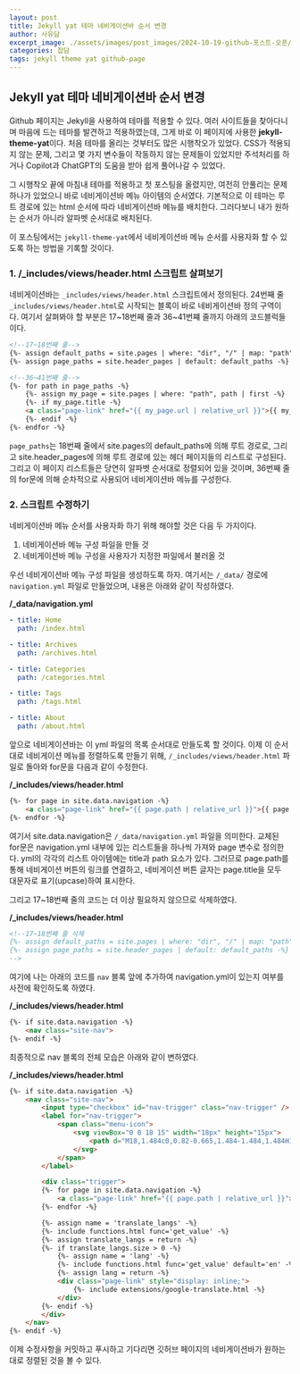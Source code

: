 ```yaml
---
layout: post
title: Jekyll yat 테마 네비게이션바 순서 변경
author: 사유담
excerpt_image: ./assets/images/post_images/2024-10-19-github-포스트-오픈/github-mark.png
categories: 잡담
tags: jekyll theme yat github-page
---
```


## Jekyll yat 테마 네비게이션바 순서 변경

Github 페이지는 Jekyll을 사용하여 테마를 적용할 수 있다. 여러 사이트들을 찾아다니며 마음에 드는 테마를 발견하고 적용하였는데, 그게 바로 이 페이지에 사용한 **jekyll-theme-yat**이다.
처음 테마를 올리는 것부터도 많은 시행착오가 있었다. CSS가 적용되지 않는 문제, 그리고 몇 가지 변수들이 작동하지 않는 문제들이 있었지만 주석처리를 하거나 Copilot과 ChatGPT의 도움을 받아 쉽게 풀어나갈 수 있었다.

그 시행착오 끝에 마침내 테마를 적용하고 첫 포스팅을 올렸지만, 여전히 안풀리는 문제 하나가 있었으니 바로 네비게이션바 메뉴 아이템의 순서였다.
기본적으로 이 테마는 루트 경로에 있는 html 순서에 따라 네비게이션바 메뉴를 배치한다. 그러다보니 내가 원하는 순서가 아니라 알파벳 순서대로 배치된다.

이 포스팅에서는 `jekyll-theme-yat`에서 네비게이션바 메뉴 순서를 사용자화 할 수 있도록 하는 방법을 기록할 것이다.

### 1. /_includes/views/header.html 스크립트 살펴보기
네비게이션바는 `_includes/views/header.html` 스크립트에서 정의된다. 24번째 줄 `_includes/views/header.html`로 시작되는 블록이 바로 네비게이션바 정의 구역이다. 여기서 살펴봐야 할 부분은 17~18번째 줄과 36~41번쨰 줄까지 아래의 코드블럭들이다.

```html
<!--17~18번째 줄-->
{%- assign default_paths = site.pages | where: "dir", "/" | map: "path" -%}
{%- assign page_paths = site.header_pages | default: default_paths -%}
```

```html
<!--36~41번째 줄-->
{%- for path in page_paths -%}
    {%- assign my_page = site.pages | where: "path", path | first -%}
    {%- if my_page.title -%}
    <a class="page-link" href="{{ my_page.url | relative_url }}">{{ my_page.title | upcase | escape }}</a>
    {%- endif -%}
{%- endfor -%}
```

`page_paths`는 18번째 줄에서 site.pages의 default_paths에 의해 루트 경로로, 그리고 site.header_pages에 의해 루트 경로에 있는 헤더 페이지들의 리스트로 구성된다.
그리고 이 페이지 리스트들은 당연히 알파벳 순서대로 정렬되어 있을 것이며, 36번째 줄의 for문에 의해 순차적으로 사용되어 네비게이션바 메뉴를 구성한다.

### 2. 스크립트 수정하기
네비게이션바 메뉴 순서를 사용자화 하기 위해 해야할 것은 다음 두 가지이다.

1. 네비게이션바 메뉴 구성 파일을 만들 것
2. 네비게이션바 메뉴 구성을 사용자가 지정한 파일에서 불러올 것

우선 네비게이션바 메뉴 구성 파일을 생성하도록 하자. 여기서는 `/_data/` 경로에 `navigation.yml` 파일로 만들었으며, 내용은 아래와 같이 작성하였다.

**/_data/navigation.yml**  
```yml
- title: Home
  path: /index.html

- title: Archives
  path: /archives.html

- title: Categories
  path: /categories.html

- title: Tags
  path: /tags.html

- title: About
  path: /about.html
```

앞으로 네비게이션바는 이 yml 파일의 목록 순서대로 만들도록 할 것이다. 이제 이 순서대로 네비게이션 메뉴를 정렬하도록 만들기 위해, `/_includes/views/header.html` 파일로 돌아와 for문을 다음과 같이 수정한다.

**/_includes/views/header.html**  
```html
{%- for page in site.data.navigation -%}
    <a class="page-link" href="{{ page.path | relative_url }}">{{ page.title | upcase | escape }}</a>
{%- endfor -%}
```

여기서 site.data.navigation은 `/_data/navigation.yml` 파일을 의미한다. 교체된 for문은 navigation.yml 내부에 있는 리스트들을 하나씩 가져와 page 변수로 정의한다. yml의 각각의 리스트 아이템에는 title과 path 요소가 있다. 그러므로 page.path를 통해 네비게이션 버튼의 링크를 연결하고, 네비게이션 버튼 글자는 page.title을 모두 대문자로 표기(upcase)하여 표시한다.

그리고 17~18번째 줄의 코드는 더 이상 필요하지 않으므로 삭제하였다.

**/_includes/views/header.html**  
```html
<!--17~18번째 줄 삭제
{%- assign default_paths = site.pages | where: "dir", "/" | map: "path" -%}
{%- assign page_paths = site.header_pages | default: default_paths -%}
-->
```

여기에 나는 아래의 코드를 `nav` 블록 앞에 추가하여 navigation.yml이 있는지 여부를 사전에 확인하도록 하였다.

**/_includes/views/header.html**  
```html
{%- if site.data.navigation -%}
    <nav class="site-nav">
{%- endif -%}
```

최종적으로 nav 블록의 전체 모습은 아래와 같이 변하였다.

**/_includes/views/header.html**  
```html
{%- if site.data.navigation -%}
    <nav class="site-nav">
        <input type="checkbox" id="nav-trigger" class="nav-trigger" />
        <label for="nav-trigger">
            <span class="menu-icon">
                <svg viewBox="0 0 18 15" width="18px" height="15px">
                    <path d="M18,1.484c0,0.82-0.665,1.484-1.484,1.484H1.484C0.665,2.969,0,2.304,0,1.484l0,0C0,0.665,0.665,0,1.484,0 h15.032C17.335,0,18,0.665,18,1.484L18,1.484z M18,7.516C18,8.335,17.335,9,16.516,9H1.484C0.665,9,0,8.335,0,7.516l0,0 c0-0.82,0.665-1.484,1.484-1.484h15.032C17.335,6.031,18,6.696,18,7.516L18,7.516z M18,13.516C18,14.335,17.335,15,16.516,15H1.484 C0.665,15,0,14.335,0,13.516l0,0c0-0.82,0.665-1.483,1.484-1.483h15.032C17.335,12.031,18,12.695,18,13.516L18,13.516z"/>
                </svg>
            </span>
        </label>

        <div class="trigger">
        {%- for page in site.data.navigation -%}
            <a class="page-link" href="{{ page.path | relative_url }}">{{ page.title | upcase | escape }}</a>
        {%- endfor -%}

        {%- assign name = 'translate_langs' -%}
        {%- include functions.html func='get_value' -%}
        {%- assign translate_langs = return -%}
        {%- if translate_langs.size > 0 -%}
            {%- assign name = 'lang' -%}
            {%- include functions.html func='get_value' default='en' -%}
            {%- assign lang = return -%}
            <div class="page-link" style="display: inline;">
                {%- include extensions/google-translate.html -%}
            </div>
        {%- endif -%}
        </div>
    </nav>
{%- endif -%}
```

이제 수정사항을 커밋하고 푸시하고 기다리면 깃허브 페이지의 네비게이션바가 원하는대로 정렬된 것을 볼 수 있다.
